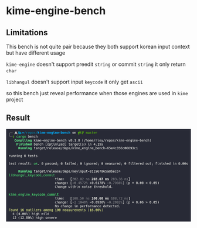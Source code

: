 # kime-engine-bench

## Limitations

This bench is not quite pair because they both support korean input context but have different usage

`kime-engine` doesn't support preedit `string` or commit `string` it only return `char`

`libhangul` doesn't support input `keycode` it only get `ascii`

so this bench just reveal performance when those engines are used in `kime` project

## Result

![Result](./result.png)
